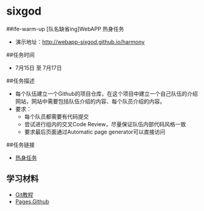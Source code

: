 # sixgod
##ife-warm-up 
[队名缺省ing]WebAPP 热身任务  
*  演示地址：http://webapp-sixgod.github.io/harmony

##任务时间  
 - 7月15日 至 7月17日  

##任务描述  
 - 每个队伍建立一个Github的项目仓库，在这个项目中建立一个自己队伍的介绍网站，网站中需要包括队伍介绍的内容、每个队员介绍的内容。  
 - 要求： 
   * 每个队员都需要有代码提交
   * 尝试进行组内的交叉Code Review，尽量保证队伍内部代码风格一致 
   * 要求最后页面通过Automatic page generator可以直接访问  

##任务链接   
 - [热身任务](https://github.com/baidu-ife/ife/blob/master/2015_summer/task/warm_up.md)
 
## 学习材料
- [Git教程](http://www.liaoxuefeng.com/wiki/0013739516305929606dd18361248578c67b8067c8c017b000/)
- [Pages.Github](https://pages.github.com/)
